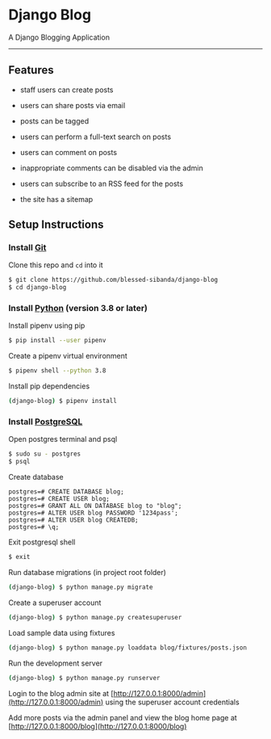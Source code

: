 # Django Blog

A Django Blogging Application

---

## Features

- staff users can create posts

- users can share posts via email

- posts can be tagged

- users can perform a full-text search on posts

- users can comment on posts

- inappropriate comments can be disabled via the admin

- users can subscribe to an RSS feed for the posts

- the site has a sitemap

## Setup Instructions

### Install [Git](https://git-scm.com/downloads)

Clone this repo and `cd` into it

```bash
$ git clone https://github.com/blessed-sibanda/django-blog
$ cd django-blog
```

### Install [Python](https://python.org/downloads) (version 3.8 or later)

Install pipenv using pip

```bash
$ pip install --user pipenv
```

Create a pipenv virtual environment

```bash
$ pipenv shell --python 3.8
```

Install pip dependencies

```bash
(django-blog) $ pipenv install
```

### Install [PostgreSQL](https://www.postgresql.org/download/)

Open postgres terminal and psql

```bash
$ sudo su - postgres
$ psql
```

Create database

```psql
postgres=# CREATE DATABASE blog;
postgres=# CREATE USER blog;
postgres=# GRANT ALL ON DATABASE blog to "blog";
postgres=# ALTER USER blog PASSWORD '1234pass';
postgres=# ALTER USER blog CREATEDB;
postgres=# \q;
```

Exit postgresql shell

```bash
$ exit
```

Run database migrations (in project root folder)

```bash
(django-blog) $ python manage.py migrate
```

Create a superuser account

```bash
(django-blog) $ python manage.py createsuperuser
```

Load sample data using fixtures

```bash
(django-blog) $ python manage.py loaddata blog/fixtures/posts.json
```

Run the development server

```bash
(django-blog) $ python manage.py runserver
```

Login to the blog admin site at [http://127.0.0.1:8000/admin](http://127.0.0.1:8000/admin) using the superuser account credentials

Add more posts via the admin panel and view the blog home page at [http://127.0.0.1:8000/blog](http://127.0.0.1:8000/blog)
